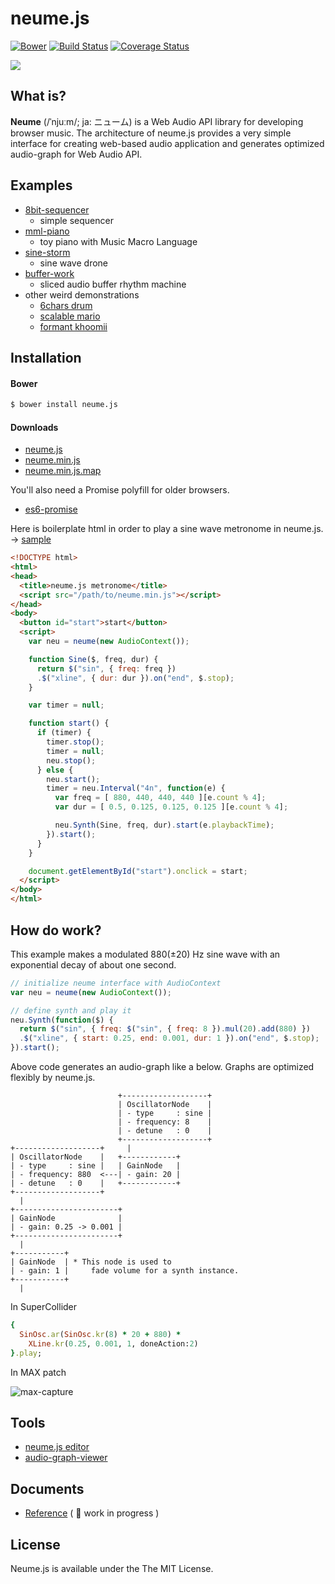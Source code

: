 # neume.js
[![Bower](https://img.shields.io/bower/v/neume.js.svg?style=flat)](https://github.com/mohayonao/neume.js)
[![Build Status](http://img.shields.io/travis/mohayonao/neume.js.svg?style=flat)](https://travis-ci.org/mohayonao/neume.js)
[![Coverage Status](http://img.shields.io/coveralls/mohayonao/neume.js.svg?style=flat)](https://coveralls.io/r/mohayonao/neume.js?branch=master)

![](http://upload.wikimedia.org/wikipedia/commons/a/ab/Gregorian_chant.gif)

## What is?
**Neume** (/ˈnjuːm/; ja: ニューム) is a Web Audio API library for developing browser music. The architecture of neume.js provides a very simple interface for creating web-based audio application and generates optimized audio-graph for Web Audio API.

## Examples

  - [8bit-sequencer](http://mohayonao.github.io/neume.js/examples/8bit-sequencer.html)
    - simple sequencer
  - [mml-piano](http://mohayonao.github.io/neume.js/examples/mml-piano.html)
    - toy piano with Music Macro Language
  - [sine-storm](http://mohayonao.github.io/neume.js/examples/sine-storm.html)
    - sine wave drone
  - [buffer-work](http://mohayonao.github.io/neume.js/examples/buffer-work.html)
    - sliced audio buffer rhythm machine
  - other weird demonstrations
    - [6chars drum](http://the.mohayonao.com/6chars/)
    - [scalable mario](http://the.mohayonao.com/scalable-mario/)
    - [formant khoomii](http://the.mohayonao.com/khoomii/)

## Installation

#### Bower

```sh
$ bower install neume.js
```

#### Downloads

  - [neume.js](https://raw.githubusercontent.com/mohayonao/neume.js/master/build/neume.js)
  - [neume.min.js](https://raw.githubusercontent.com/mohayonao/neume.js/master/build/neume.min.js)
  - [neume.min.js.map](https://raw.githubusercontent.com/mohayonao/neume.js/master/build/neume.min.js.map)

You'll also need a Promise polyfill for older browsers.

  - [es6-promise](https://github.com/jakearchibald/es6-promise)

Here is boilerplate html in order to play a sine wave metronome in neume.js. →  [sample](http://mohayonao.github.io/neume.js/examples/metronome.html)

```html
<!DOCTYPE html>
<html>
<head>
  <title>neume.js metronome</title>
  <script src="/path/to/neume.min.js"></script>
</head>
<body>
  <button id="start">start</button>
  <script>
    var neu = neume(new AudioContext());

    function Sine($, freq, dur) {
      return $("sin", { freq: freq })
      .$("xline", { dur: dur }).on("end", $.stop);
    }

    var timer = null;

    function start() {
      if (timer) {
        timer.stop();
        timer = null;
        neu.stop();
      } else {
        neu.start();
        timer = neu.Interval("4n", function(e) {
          var freq = [ 880, 440, 440, 440 ][e.count % 4];
          var dur = [ 0.5, 0.125, 0.125, 0.125 ][e.count % 4];

          neu.Synth(Sine, freq, dur).start(e.playbackTime);
        }).start();
      }
    }

    document.getElementById("start").onclick = start;
  </script>
</body>
</html>
```

## How do work?

This example makes a modulated 880(±20) Hz sine wave with an exponential decay of about one second.

```javascript
// initialize neume interface with AudioContext
var neu = neume(new AudioContext());

// define synth and play it
neu.Synth(function($) {
  return $("sin", { freq: $("sin", { freq: 8 }).mul(20).add(880) })
  .$("xline", { start: 0.25, end: 0.001, dur: 1 }).on("end", $.stop);
}).start();
```

Above code generates an audio-graph like a below. Graphs are optimized flexibly by neume.js.

```
                        +-------------------+
                        | OscillatorNode    |
                        | - type     : sine |
                        | - frequency: 8    |
                        | - detune   : 0    |
                        +-------------------+
+-------------------+     |
| OscillatorNode    |   +------------+
| - type     : sine |   | GainNode   |
| - frequency: 880  <---| - gain: 20 |
| - detune   : 0    |   +------------+
+-------------------+
  |
+-----------------------+
| GainNode              |
| - gain: 0.25 -> 0.001 |
+-----------------------+
  |
+-----------+
| GainNode  | * This node is used to
| - gain: 1 |     fade volume for a synth instance.
+-----------+
  |
```

In SuperCollider

```ruby
{
  SinOsc.ar(SinOsc.kr(8) * 20 + 880) *
    XLine.kr(0.25, 0.001, 1, doneAction:2)
}.play;
```

In MAX patch

![max-capture](http://otononaru.appspot.com/cdn/neume/capture-max.png)

## Tools

  - [neume.js editor](http://mohayonao.github.io/neume.js/examples/editor/)
  - [audio-graph-viewer](http://mohayonao.github.io/neume.js/examples/audio-graph-viewer/)

## Documents

  - [Reference](https://github.com/mohayonao/neume.js/wiki) ( :construction_worker: work in progress )

## License

Neume.js is available under the The MIT License.
